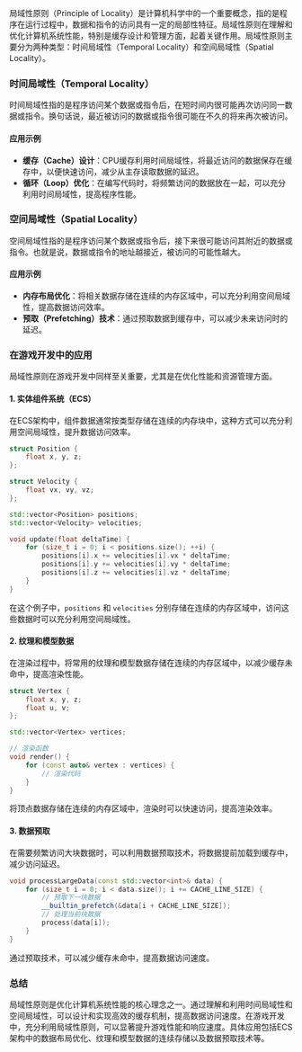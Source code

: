 局域性原则（Principle of Locality）是计算机科学中的一个重要概念，指的是程序在运行过程中，数据和指令的访问具有一定的局部性特征。局域性原则在理解和优化计算机系统性能，特别是缓存设计和管理方面，起着关键作用。局域性原则主要分为两种类型：时间局域性（Temporal Locality）和空间局域性（Spatial Locality）。

### 时间局域性（Temporal Locality）

时间局域性指的是程序访问某个数据或指令后，在短时间内很可能再次访问同一数据或指令。换句话说，最近被访问的数据或指令很可能在不久的将来再次被访问。

#### 应用示例
- **缓存（Cache）设计**：CPU缓存利用时间局域性，将最近访问的数据保存在缓存中，以便快速访问，减少从主存读取数据的延迟。
- **循环（Loop）优化**：在编写代码时，将频繁访问的数据放在一起，可以充分利用时间局域性，提高程序性能。

### 空间局域性（Spatial Locality）

空间局域性指的是程序访问某个数据或指令后，接下来很可能访问其附近的数据或指令。也就是说，数据或指令的地址越接近，被访问的可能性越大。

#### 应用示例
- **内存布局优化**：将相关数据存储在连续的内存区域中，可以充分利用空间局域性，提高数据访问效率。
- **预取（Prefetching）技术**：通过预取数据到缓存中，可以减少未来访问时的延迟。

### 在游戏开发中的应用

局域性原则在游戏开发中同样至关重要，尤其是在优化性能和资源管理方面。

#### 1. 实体组件系统（ECS）

在ECS架构中，组件数据通常按类型存储在连续的内存块中，这种方式可以充分利用空间局域性，提升数据访问效率。

```cpp
struct Position {
    float x, y, z;
};

struct Velocity {
    float vx, vy, vz;
};

std::vector<Position> positions;
std::vector<Velocity> velocities;

void update(float deltaTime) {
    for (size_t i = 0; i < positions.size(); ++i) {
        positions[i].x += velocities[i].vx * deltaTime;
        positions[i].y += velocities[i].vy * deltaTime;
        positions[i].z += velocities[i].vz * deltaTime;
    }
}
```

在这个例子中，`positions` 和 `velocities` 分别存储在连续的内存区域中，访问这些数据时可以充分利用空间局域性。

#### 2. 纹理和模型数据

在渲染过程中，将常用的纹理和模型数据存储在连续的内存区域中，以减少缓存未命中，提高渲染性能。

```cpp
struct Vertex {
    float x, y, z;
    float u, v;
};

std::vector<Vertex> vertices;

// 渲染函数
void render() {
    for (const auto& vertex : vertices) {
        // 渲染代码
    }
}
```

将顶点数据存储在连续的内存区域中，渲染时可以快速访问，提高渲染效率。

#### 3. 数据预取

在需要频繁访问大块数据时，可以利用数据预取技术，将数据提前加载到缓存中，减少访问延迟。

```cpp
void processLargeData(const std::vector<int>& data) {
    for (size_t i = 0; i < data.size(); i += CACHE_LINE_SIZE) {
        // 预取下一块数据
        __builtin_prefetch(&data[i + CACHE_LINE_SIZE]);
        // 处理当前块数据
        process(data[i]);
    }
}
```

通过预取技术，可以减少缓存未命中，提高数据访问速度。

### 总结

局域性原则是优化计算机系统性能的核心理念之一。通过理解和利用时间局域性和空间局域性，可以设计和实现高效的缓存机制，提高数据访问速度。在游戏开发中，充分利用局域性原则，可以显著提升游戏性能和响应速度。具体应用包括ECS架构中的数据布局优化、纹理和模型数据的连续存储以及数据预取技术等。